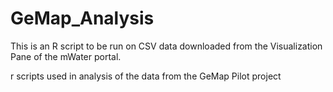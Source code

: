 GeMap_Analysis
==============

This is an R script to be run on CSV data downloaded from the Visualization Pane of the mWater portal.

r scripts used in analysis of the data from the GeMap Pilot project


